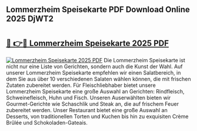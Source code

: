 ## Lommerzheim Speisekarte PDF Download Online 2025 DjWT2

# <h2><a href="http://gcd80v.nevu.top/?p=Lommerzheim+Speisekarte">🔗 👉🔴 Lommerzheim Speisekarte 2025 PDF</a></h2>

[![Lommerzheim Speisekarte 2025 PDF](https://i.imgur.com/dBaPXMq.png)](http://gcd80v.nevu.top/?p=Lommerzheim+Speisekarte)
Die Lommerzheim Speisekarte ist nicht nur eine Liste von Gerichten, sondern auch die Kunst der Wahl. Auf unserer Lommerzheim Speisekarte empfehlen wir einen Salatbereich, in dem Sie aus über 10 verschiedenen Salaten wählen können, die mit frischen Zutaten zubereitet werden. Für Fleischliebhaber bietet unsere Lommerzheim Speisekarte eine große Auswahl an Gerichten: Rindfleisch, Schweinefleisch, Huhn und Fisch. Unseren Auserwählten bieten wir Gourmet-Gerichte wie Schaschlik und Steak an, die auf frischem Feuer zubereitet werden. Unser Restaurant bietet eine große Auswahl an Desserts, von traditionellen Torten und Kuchen bis hin zu exquisiten Crème Brûlée und Schokoladen-Gateais.
